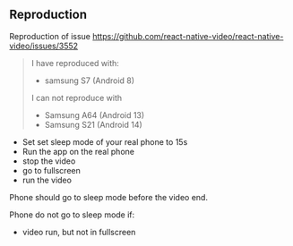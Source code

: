 ## Reproduction

Reproduction of issue https://github.com/react-native-video/react-native-video/issues/3552

> I have reproduced with:
>
> - samsung S7 (Android 8)
>
> I can not reproduce with
>
> - Samsung A64 (Android 13)
> - Samsung S21 (Android 14)

- Set set sleep mode of your real phone to 15s
- Run the app on the real phone
- stop the video
- go to fullscreen
- run the video

Phone should go to sleep mode before the video end.

Phone do not go to sleep mode if:

- video run, but not in fullscreen
